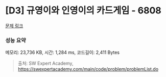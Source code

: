 # [D3] 규영이와 인영이의 카드게임 - 6808 

[문제 링크](https://swexpertacademy.com/main/code/problem/problemDetail.do?contestProbId=AWgv9va6HnkDFAW0) 

### 성능 요약

메모리: 23,736 KB, 시간: 1,284 ms, 코드길이: 2,411 Bytes



> 출처: SW Expert Academy, https://swexpertacademy.com/main/code/problem/problemList.do